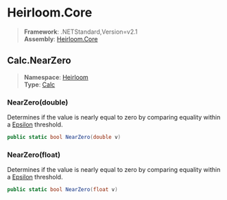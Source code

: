 # Heirloom.Core

> **Framework**: .NETStandard,Version=v2.1  
> **Assembly**: [Heirloom.Core][0]  

## Calc.NearZero

> **Namespace**: [Heirloom][0]  
> **Type**: [Calc][1]  

### NearZero(double)

Determines if the value is nearly equal to zero by comparing equality within a [Epsilon][2] threshold.

```cs
public static bool NearZero(double v)
```

### NearZero(float)

Determines if the value is nearly equal to zero by comparing equality within a [Epsilon][2] threshold.

```cs
public static bool NearZero(float v)
```

[0]: ../../../Heirloom.Core.md
[1]: ../Calc.md
[2]: Epsilon.md
